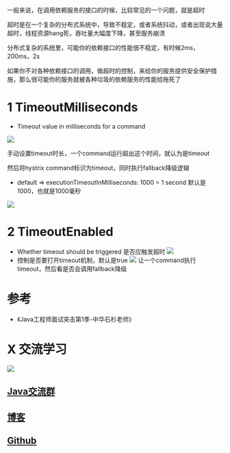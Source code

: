 一般来说，在调用依赖服务的接口的时候，比较常见的一个问题，就是超时

超时是在一个复杂的分布式系统中，导致不稳定，或者系统抖动，或者出现说大量超时，线程资源hang死，吞吐量大幅度下降，甚至服务崩溃

分布式复杂的系统里，可能你的依赖接口的性能很不稳定，有时候2ms，200ms，2s

如果你不对各种依赖接口的调用，做超时的控制，来给你的服务提供安全保护措施，那么很可能你的服务就被各种垃圾的依赖服务的性能给拖死了

# 1 TimeoutMilliseconds

- Timeout value in milliseconds for a command

![](https://ask.qcloudimg.com/http-save/1752328/b9efgx46d9.png)

手动设置timeout时长，一个command运行超出这个时间，就认为是timeout

然后将hystrix command标识为timeout，同时执行fallback降级逻辑

- default => executionTimeoutInMilliseconds: 1000 = 1 second
默认是1000，也就是1000毫秒

![](https://ask.qcloudimg.com/http-save/1752328/oe2pxk64pi.png)

# 2 TimeoutEnabled
- Whether timeout should be triggered
是否应触发超时
![](https://ask.qcloudimg.com/http-save/1752328/zy2ur2twot.png)
- 控制是否要打开timeout机制，默认是true
![](https://ask.qcloudimg.com/http-save/1752328/5u56gzo4v3.png)
让一个command执行timeout，然后看是否会调用fallback降级
# 参考

- 《Java工程师面试突击第1季-中华石杉老师》

# X 交流学习
![](https://img-blog.csdnimg.cn/20190504005601174.jpg)
## [Java交流群](https://jq.qq.com/?_wv=1027&k=5UB4P1T)
## [博客](https://blog.csdn.net/qq_33589510)

## [Github](https://github.com/Wasabi1234)

